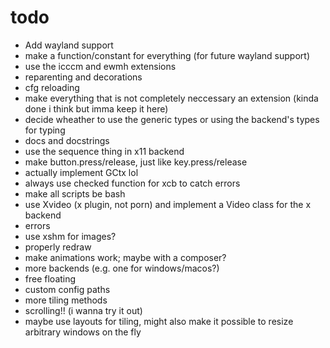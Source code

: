 
# todo

- Add wayland support
- make a function/constant for everything (for future wayland support)
- use the icccm and ewmh extensions
- reparenting and decorations
- cfg reloading
- make everything that is not completely neccessary an extension (kinda done i think but imma keep it here)
- decide wheather to use the generic types or using the backend's types for typing
- docs and docstrings
- use the sequence thing in x11 backend
- make button.press/release, just like key.press/release
- actually implement GCtx lol
- always use checked function for xcb to catch errors
- make all scripts be bash
- use Xvideo (x plugin, not porn) and implement a Video class for the x backend
- errors
- use xshm for images?
- properly redraw
- make animations work; maybe with a composer?
- more backends (e.g. one for windows/macos?)
- free floating
- custom config paths
- more tiling methods
- scrolling!! (i wanna try it out)
- maybe use layouts for tiling, might also make it possible to resize arbitrary windows on the fly